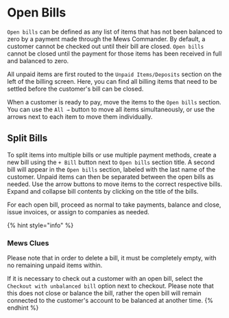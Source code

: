 # Open Bills

`Open bills` can be defined as any list of items that has not been balanced to zero by a payment made through the Mews Commander. By default, a customer cannot be checked out until their bill are closed. `Open bills` cannot be closed until the payment for those items has been received in full and balanced to zero.

All unpaid items are first routed to the `Unpaid Items/Deposits` section on the left of the billing screen. Here, you can find all billing items that need to be settled before the customer's bill can be closed.

When a customer is ready to pay, move the items to the `Open bills` section. You can use the `All →` button to move all items simultaneously, or use the arrows next to each item to move them individually.

## Split Bills

To split items into multiple bills or use multiple payment methods, create a new bill using the `+ Bill` button next to `Open bills` section title. A second bill will appear in the `Open bills` section, labeled with the last name of the customer. Unpaid items can then be separated between the open bills as needed. Use the arrow buttons to move items to the correct respective bills. Expand and collapse bill contents by clicking on the title of the bills.

For each open bill, proceed as normal to take payments, balance and close, issue invoices, or assign to companies as needed.

{% hint style="info" %}
### Mews Clues

Please note that in order to delete a bill, it must be completely empty, with no remaining unpaid items within. 

If it is necessary to check out a customer with an open bill, select the `Checkout with unbalanced bill` option next to checkout. Please note that this does not close or balance the bill, rather the open bill will remain connected to the customer's account to be balanced at another time.
{% endhint %}

